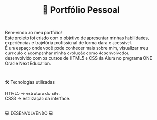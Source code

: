 <h1 align="center">📁 Portfólio Pessoal</h1><br>
<p>Bem-vindo ao meu portfólio!<br>
Este projeto foi criado com o objetivo de apresentar minhas habilidades, experiências e trajetória profissional de forma clara e acessível.<br>
É um espaço onde você pode conhecer mais sobre mim, visualizar meu currículo e acompanhar minha evolução como desenvolvedor.<br>
desenvolvido com os cursos de HTML5 e CSS da Alura no programa ONE Oracle Next Education.<p><br>

🛠️ Tecnologias utilizadas<br>

<p>HTML5 → estrutura do site.<br>
CSS3 → estilização da interface.<p><br>
💻 DESENVOLVENDO 💻

